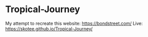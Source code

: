 # Tropical-Journey
My attempt to recreate this website: https://bondstreet.com/
Live: https://skotee.github.io/Tropical-Journey/
